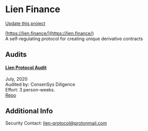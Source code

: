 
# Lien Finance

[Update this project](https://github.com/ConsenSys/blockchainSecurityDB/edit/master/projects/lien.json)
  
[https://lien.finance/](https://lien.finance/)<br>
A self-regulating protocol for creating unique derivative contracts


## Audits



#### [Lien Protocol Audit](https://diligence.consensys.net/audits/2020/05/lien-protocol/)

July, 2020<br>
Audited by: ConsenSys Diligence<br>Effort: 3 person-weeks.<br>
[Repo](https://github.com/lien-finance)<br>
      

  



## Additional Info

Security Contact: lien-protocol@protonmail.com
